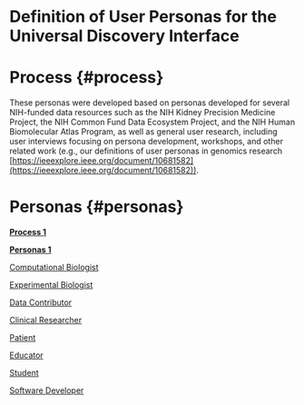 # Definition of User Personas for the Universal Discovery Interface

# **Process** {#process}

These personas were developed based on personas developed for several NIH-funded data resources such as the NIH Kidney Precision Medicine Project, the NIH Common Fund Data Ecosystem Project, and the NIH Human Biomolecular Atlas Program, as well as general user research, including user interviews focusing on persona development, workshops, and other related work (e.g., our definitions of user personas in genomics research [https://ieeexplore.ieee.org/document/10681582](https://ieeexplore.ieee.org/document/10681582)).

# **Personas** {#personas}

**[Process 1](#process)**

[**Personas 1**](#personas)

[Computational Biologist](./p-computational-biologist.md)

[Experimental Biologist](./p-experimental-biologist.md)

[Data Contributor](./p-data-contributor.md)

[Clinical Researcher](./p-clinical-researcher.md)

[Patient](./p-patient.md)

[Educator](./p-educator.md)

[Student](./p-student.md)

[Software Developer](./p-software-developer.md)
